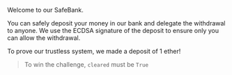 Welcome to our SafeBank.

You can safely deposit your money in our bank and delegate the withdrawal to anyone.
We use the ECDSA signature of the deposit to ensure only you can allow the withdrawal.

To prove our trustless system, we made a deposit of 1 ether! 

> To win the challenge, `cleared` must be `True`